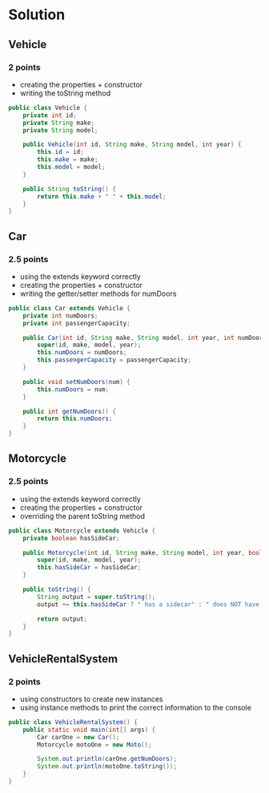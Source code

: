 # Solution

## Vehicle

### 2 points 

- creating the properties + constructor
- writing the toString method

```java
public class Vehicle {
    private int id;
    private String make;
    private String model;

    public Vehicle(int id, String make, String model, int year) {
        this.id = id;
        this.make = make;
        this.model = model;
    }

    public String toString() {
        return this.make + " " + this.model;
    }
}
```

## Car

### 2.5 points 

- using the extends keyword correctly
- creating the properties + constructor
- writing the getter/setter methods for numDoors

```java
public class Car extends Vehicle {
    private int numDoors;
    private int passengerCapacity;

    public Car(int id, String make, String model, int year, int numDoors, int passengerCapacity) {
        super(id, make, model, year);
        this.numDoors = numDoors;
        this.passengerCapacity = passengerCapacity;
    }

    public void setNumDoors(num) {
        this.numDoors = num;
    }

    public int getNumDoors() {
        return this.numDoors;
    }
}
```

## Motorcycle

### 2.5 points 

- using the extends keyword correctly
- creating the properties + constructor
- overriding the parent toString method

```java
public class Motorcycle extends Vehicle {
    private boolean hasSideCar;

    public Motorcycle(int id, String make, String model, int year, boolean hasSideCar) {
        super(id, make, model, year);
        this.hasSideCar = hasSideCar;
    }

    public toString() {
        String output = super.toString();
        output += this.hasSideCar ? " has a sidecar" : " does NOT have a sidecar";

        return output;
    }
}
```

## VehicleRentalSystem

### 2 points

- using constructors to create new instances
- using instance methods to print the correct information to the console

```java
public class VehicleRentalSystem() {
    public static void main(int[] args) {
        Car carOne = new Car();
        Motorcycle motoOne = new Moto();

        System.out.println(carOne.getNumDoors);
        System.out.println(motoOne.toString());
    }
}
```